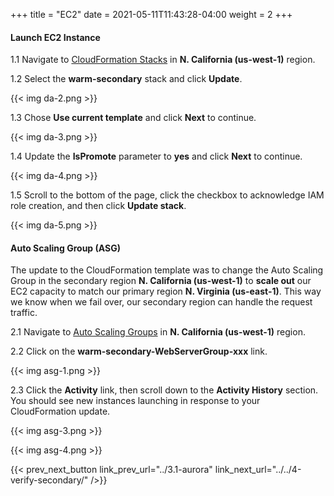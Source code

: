 +++
title = "EC2"
date =  2021-05-11T11:43:28-04:00
weight = 2
+++

#### Launch EC2 Instance 

1.1 Navigate to [CloudFormation Stacks](https://console.aws.amazon.com/cloudformation/home?region=us-west-1#/stacks/) in **N. California (us-west-1)** region.

1.2 Select the **warm-secondary** stack and click **Update**.

{{< img da-2.png >}}

1.3 Chose **Use current template** and click **Next** to continue.

{{< img da-3.png >}}

1.4 Update the **IsPromote** parameter to **yes** and click **Next** to continue.

{{< img da-4.png >}}

1.5 Scroll to the bottom of the page, click the checkbox to acknowledge IAM role creation, and then click **Update stack**.

{{< img da-5.png >}}

#### Auto Scaling Group (ASG)

The update to the CloudFormation template was to change the Auto Scaling Group in the secondary region **N. California (us-west-1)** to **scale out** our EC2 capacity to match our primary region **N. Virginia (us-east-1)**. This way we know when we fail over, our secondary region can handle the request traffic.

2.1 Navigate to [Auto Scaling Groups](https://us-west-1.console.aws.amazon.com/ec2/v2/home?region=us-west-1#AutoScalingGroups:) in **N. California (us-west-1)** region.

2.2 Click on the **warm-secondary-WebServerGroup-xxx** link.

{{< img asg-1.png >}}

2.3 Click the **Activity** link, then scroll down to the **Activity History** section.  You should see new instances launching in response to your CloudFormation update.

{{< img asg-3.png >}}

{{< img asg-4.png >}}


{{< prev_next_button link_prev_url="../3.1-aurora" link_next_url="../../4-verify-secondary/" />}}

